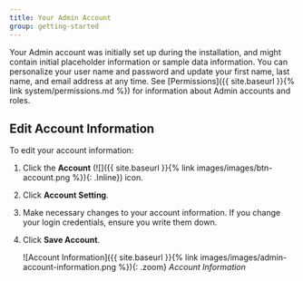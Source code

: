 ```yaml
---
title: Your Admin Account
group: getting-started
---
```


Your Admin account was initially set up during the installation, and might contain initial placeholder information or sample data information. You can personalize your user name and password and update your first name, last name, and email address at any time. See [Permissions]({{ site.baseurl }}{% link system/permissions.md %}) for information about Admin accounts and roles.

## Edit Account Information

To edit your account information:

1. Click the **Account** (![]({{ site.baseurl }}{% link images/images/btn-account.png %}){: .Inline}) icon.
1. Click **Account Setting**.
1. Make necessary changes to your account information. If you change your login credentials, ensure you write them down.
1. Click **Save Account**.

    ![Account Information]({{ site.baseurl }}{% link images/images/admin-account-information.png %}){: .zoom}
    _Account Information_
